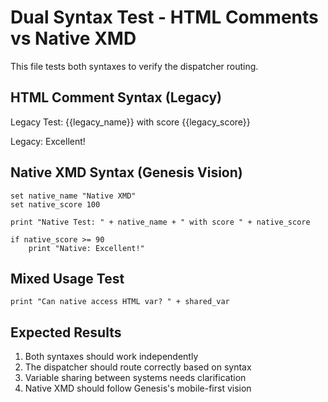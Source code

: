 # Dual Syntax Test - HTML Comments vs Native XMD

This file tests both syntaxes to verify the dispatcher routing.

## HTML Comment Syntax (Legacy)

<!-- xmd:set legacy_name="Legacy System" -->
<!-- xmd:set legacy_score=100 -->

Legacy Test: {{legacy_name}} with score {{legacy_score}}

<!-- xmd:if legacy_score >= 90 -->
Legacy: Excellent!
<!-- xmd:endif -->

## Native XMD Syntax (Genesis Vision)

```xmd
set native_name "Native XMD"
set native_score 100

print "Native Test: " + native_name + " with score " + native_score

if native_score >= 90
    print "Native: Excellent!"
```

## Mixed Usage Test

<!-- xmd:set shared_var="Shared between systems" -->

```xmd
print "Can native access HTML var? " + shared_var
```

## Expected Results

1. Both syntaxes should work independently
2. The dispatcher should route correctly based on syntax
3. Variable sharing between systems needs clarification
4. Native XMD should follow Genesis's mobile-first vision